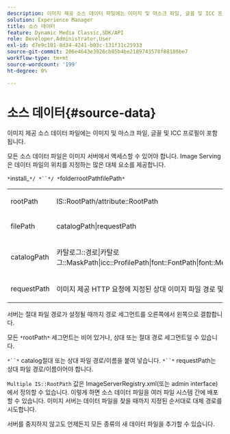 ```yaml
---
description: 이미지 제공 소스 데이터 파일에는 이미지 및 마스크 파일, 글꼴 및 ICC 프로필이 포함됩니다.
solution: Experience Manager
title: 소스 데이터
feature: Dynamic Media Classic,SDK/API
role: Developer,Administrator,User
exl-id: d7e9c101-8d34-4241-b03c-131f31c25933
source-git-commit: 206e4643e3926cb85b4be2189743578f88180be7
workflow-type: tm+mt
source-wordcount: '199'
ht-degree: 0%

---
```


# 소스 데이터{#source-data}

이미지 제공 소스 데이터 파일에는 이미지 및 마스크 파일, 글꼴 및 ICC 프로필이 포함됩니다.

모든 소스 데이터 파일은 이미지 서버에서 액세스할 수 있어야 합니다. Image Serving은 데이터 파일의 위치를 지정하는 많은 대체 요소를 제공합니다.

`*`install_`*/ *``*/ *`folderrootPathfilePath`*`

<table id="simpletable_26686444C7EF46D6BC4C0490C8010BF9"> 
 <tr class="strow"> 
  <td class="stentry"> <p><span class="codeph"> <span class="varname"> rootPath</span></span> </p></td> 
  <td class="stentry"> <p><span class="codeph"> IS::RootPath/attribute::RootPath</span> </p></td> 
 </tr> 
 <tr class="strow"> 
  <td class="stentry"> <p><span class="codeph"> <span class="varname"> filePath  </span></span> </p></td> 
  <td class="stentry"> <p><span class="codeph"> catalogPath|requestPath</span> </p></td> 
 </tr> 
 <tr class="strow"> 
  <td class="stentry"> <p><span class="codeph"> <span class="varname"> catalogPath</span></span> </p></td> 
  <td class="stentry"> <p><span class="codeph"> 카탈로그::경로|카탈로그::MaskPath|icc::ProfilePath|font::FontPath|font::MetricsPath</span> </p></td> 
 </tr> 
 <tr class="strow"> 
  <td class="stentry"> <p><span class="codeph"> <span class="varname"> requestPath</span></span> </p></td> 
  <td class="stentry"> <p><span class="codeph"> 이미지 제공 HTTP 요청에 지정된 상대 이미지 파일 경로 및 이름</span> </p></td> 
 </tr> 
</table>

서버는 절대 파일 경로가 설정될 때까지 경로 세그먼트를 오른쪽에서 왼쪽으로 결합합니다.

모든 `*`rootPath`*` 세그먼트는 비어 있거나, 상대 또는 절대 경로 세그먼트일 수 있습니다.

`*``*` catalog절대 또는 상대 파일 경로/이름을 붙여 넣습니다. `*``*` requestPath는 상대 파일 경로/이름이어야 합니다.

`Multiple IS::RootPath` 값은 ImageServerRegistry.xml(또는 admin interface)에서 정의할 수 있습니다. 이렇게 하면 소스 데이터 파일을 여러 파일 시스템 간에 배포할 수 있습니다. 이미지 서버는 데이터 파일을 찾을 때까지 지정된 순서대로 대체 경로를 시도합니다.

서버를 중지하지 않고도 언제든지 모든 종류의 새 데이터 파일을 추가할 수 있습니다.
